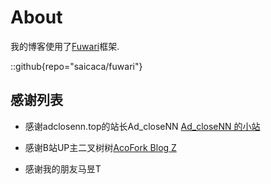 # About
我的博客使用了[Fuwari](https://github.com/saicaca/fuwari)框架.

::github{repo="saicaca/fuwari"}

## 感谢列表

- 感谢adclosenn.top的站长Ad_closeNN [Ad_closeNN 的小站](https://adclosenn.top)

- 感谢B站UP主二叉树树[AcoFork Blog Z](https://www.2x.nz)

- 感谢我的朋友马昱T


